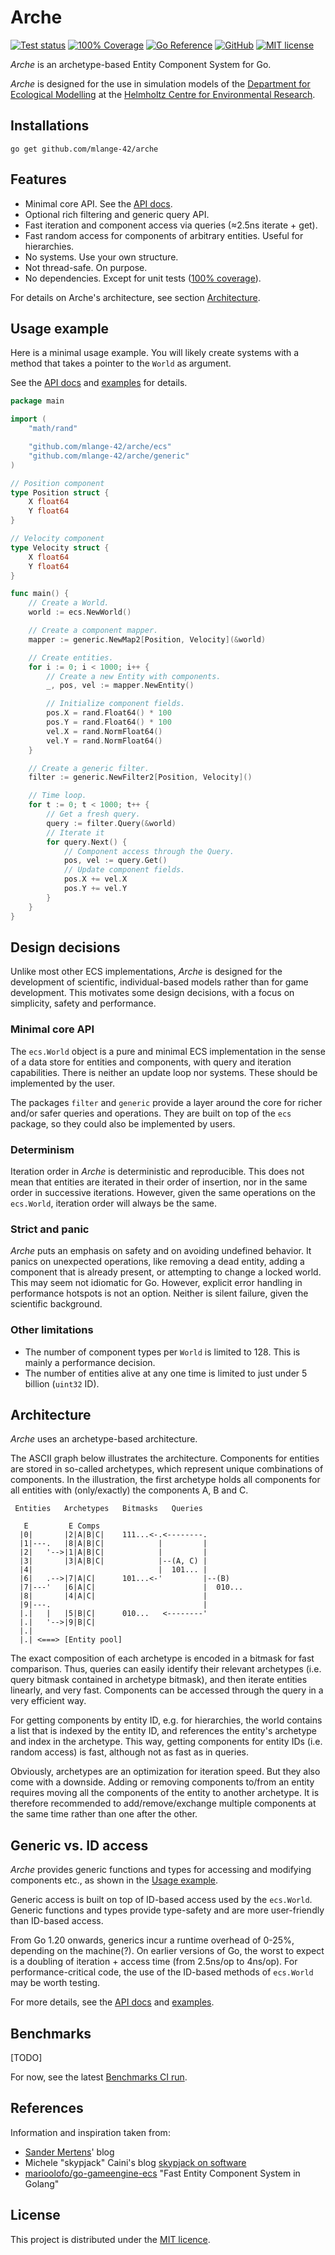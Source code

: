 # Arche

[![Test status](https://img.shields.io/github/actions/workflow/status/mlange-42/arche/tests.yml?branch=main&label=Tests&logo=github)](https://github.com/mlange-42/arche/actions/workflows/tests.yml)
[![100% Coverage](https://img.shields.io/github/actions/workflow/status/mlange-42/arche/coverage.yml?branch=main&label=100%25%20Coverage&logo=github)](https://github.com/mlange-42/arche/actions/workflows/coverage.yml)
[![Go Reference](https://pkg.go.dev/badge/github.com/mlange-42/arche.svg)](https://pkg.go.dev/github.com/mlange-42/arche)
[![GitHub](https://img.shields.io/badge/github-repo-blue?logo=github)](https://github.com/mlange-42/arche)
[![MIT license](https://img.shields.io/github/license/mlange-42/arche)](https://github.com/mlange-42/arche/blob/main/LICENSE)

*Arche* is an archetype-based Entity Component System for Go.

*Arche* is designed for the use in simulation models of the
[Department for Ecological Modelling](https://www.ufz.de/index.php?en=34213) at the
[Helmholtz Centre for Environmental Research](https://www.ufz.de).

## Installations

```shell
go get github.com/mlange-42/arche
```

## Features

* Minimal core API. See the [API docs](https://pkg.go.dev/github.com/mlange-42/arche).
* Optional rich filtering and generic query API.
* Fast iteration and component access via queries (≈2.5ns iterate + get).
* Fast random access for components of arbitrary entities. Useful for hierarchies.
* No systems. Use your own structure.
* Not thread-safe. On purpose.
* No dependencies. Except for unit tests ([100% coverage](https://github.com/mlange-42/arche/actions/workflows/coverage.yml)).

For details on Arche's architecture, see section [Architecture](#architecture).

## Usage example

Here is a minimal usage example.
You will likely create systems with a method that takes a pointer to the `World` as argument.

See the [API docs](https://pkg.go.dev/github.com/mlange-42/arche) and
[examples](https://github.com/mlange-42/arche/tree/main/examples) for details.

```go
package main

import (
	"math/rand"

	"github.com/mlange-42/arche/ecs"
	"github.com/mlange-42/arche/generic"
)

// Position component
type Position struct {
	X float64
	Y float64
}

// Velocity component
type Velocity struct {
	X float64
	Y float64
}

func main() {
	// Create a World.
	world := ecs.NewWorld()

	// Create a component mapper.
	mapper := generic.NewMap2[Position, Velocity](&world)

	// Create entities.
	for i := 0; i < 1000; i++ {
		// Create a new Entity with components.
		_, pos, vel := mapper.NewEntity()

		// Initialize component fields.
		pos.X = rand.Float64() * 100
		pos.Y = rand.Float64() * 100
		vel.X = rand.NormFloat64()
		vel.Y = rand.NormFloat64()
	}

	// Create a generic filter.
	filter := generic.NewFilter2[Position, Velocity]()

	// Time loop.
	for t := 0; t < 1000; t++ {
		// Get a fresh query.
		query := filter.Query(&world)
		// Iterate it
		for query.Next() {
			// Component access through the Query.
			pos, vel := query.Get()
			// Update component fields.
			pos.X += vel.X
			pos.Y += vel.Y
		}
	}
}
```

## Design decisions

Unlike most other ECS implementations, *Arche* is designed for the development of scientific,
individual-based models rather than for game development.
This motivates some design decisions, with a focus on simplicity, safety and performance.

### Minimal core API

The `ecs.World` object is a pure and minimal ECS implementation in the sense of a data store
for entities and components, with query and iteration capabilities.
There is neither an update loop nor systems.
These should be implemented by the user.

The packages `filter` and `generic` provide a layer around the core for richer and/or safer queries and operations. They are built on top of the `ecs` package, so they could also be implemented by users.

### Determinism

Iteration order in *Arche* is deterministic and reproducible.
This does not mean that entities are iterated in their order of insertion, nor in the same order in successive iterations.
However, given the same operations on the `ecs.World`, iteration order will always be the same.

### Strict and panic

*Arche* puts an emphasis on safety and on avoiding undefined behavior.
It panics on unexpected operations, like removing a dead entity,
adding a component that is already present, or attempting to change a locked world.
This may seem not idiomatic for Go.
However, explicit error handling in performance hotspots is not an option.
Neither is silent failure, given the scientific background.

### Other limitations

* The number of component types per `World` is limited to 128. This is mainly a performance decision.
* The number of entities alive at any one time is limited to just under 5 billion (`uint32` ID).

## Architecture

*Arche* uses an archetype-based architecture.

The ASCII graph below illustrates the architecture.
Components for entities are stored in so-called archetypes, which represent unique combinations of components.
In the illustration, the first archetype holds all components for all entities with (only/exactly) the components A, B and C.

```text
 Entities   Archetypes   Bitmasks   Queries

   E         E Comps
  |0|       |2|A|B|C|    111...<-.<--------.
  |1|---.   |8|A|B|C|            |         |
  |2|   '-->|1|A|B|C|            |         |
  |3|       |3|A|B|C|            |--(A, C) |
  |4|                            |  101... |
  |6|   .-->|7|A|C|      101...<-'         |--(B)
  |7|---'   |6|A|C|                        |  010...
  |8|       |4|A|C|                        |
  |9|---.                                  |
  |.|   |   |5|B|C|      010...   <--------'
  |.|   '-->|9|B|C|
  |.|
  |.| <===> [Entity pool]
```

The exact composition of each archetype is encoded in a bitmask for fast comparison.
Thus, queries can easily identify their relevant archetypes (i.e. query bitmask contained in archetype bitmask), and then iterate entities linearly, and very fast. Components can be accessed through the query in a very efficient way.

For getting components by entity ID, e.g. for hierarchies, the world contains a list that is indexed by the entity ID, and references the entity's archetype and index in the archetype. This way, getting components for entity IDs (i.e. random access) is fast, although not as fast as in queries.

Obviously, archetypes are an optimization for iteration speed.
But they also come with a downside. Adding or removing components to/from an entity requires moving all the components of the entity to another archetype.
It is therefore recommended to add/remove/exchange multiple components at the same time rather than one after the other.

## Generic vs. ID access

*Arche* provides generic functions and types for accessing and modifying components etc., as shown in the [Usage example](#usage-example).

Generic access is built on top of ID-based access used by the `ecs.World`.
Generic functions and types provide type-safety and are more user-friendly than ID-based access.

From Go 1.20 onwards, generics incur a runtime overhead of 0-25%, depending on the machine(?).
On earlier versions of Go, the worst to expect is a doubling of iteration + access time (from 2.5ns/op to 4ns/op).
For performance-critical code, the use of the ID-based methods of `ecs.World` may be worth testing.

For more details, see the [API docs](https://pkg.go.dev/github.com/mlange-42/arche) and
[examples](https://github.com/mlange-42/arche/tree/main/examples).

## Benchmarks

[TODO]

For now, see the latest [Benchmarks CI run](https://github.com/mlange-42/arche/actions/workflows/benchmarks.yml).

## References

Information and inspiration taken from:

* [Sander Mertens](https://ajmmertens.medium.com/)' blog
* Michele "skypjack" Caini's blog [skypjack on software](https://skypjack.github.io/)
* [marioolofo/go-gameengine-ecs](https://github.com/marioolofo/go-gameengine-ecs) "Fast Entity Component System in Golang"

## License

This project is distributed under the [MIT licence](./LICENSE).
